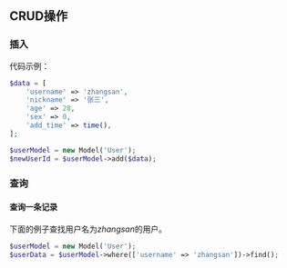## CRUD操作

### 插入

代码示例：
```php
$data = [
    'username' => 'zhangsan',
    'nickname' => '张三',
    'age' => 28,
    'sex' => 0,
    'add_time' => time(),
];

$userModel = new Model('User');
$newUserId = $userModel->add($data);
```
### 查询

#### 查询一条记录

下面的例子查找用户名为*zhangsan*的用户。
```php
$userModel = new Model('User');
$userData = $userModel->where(['username' => 'zhangsan'])->find();
```
